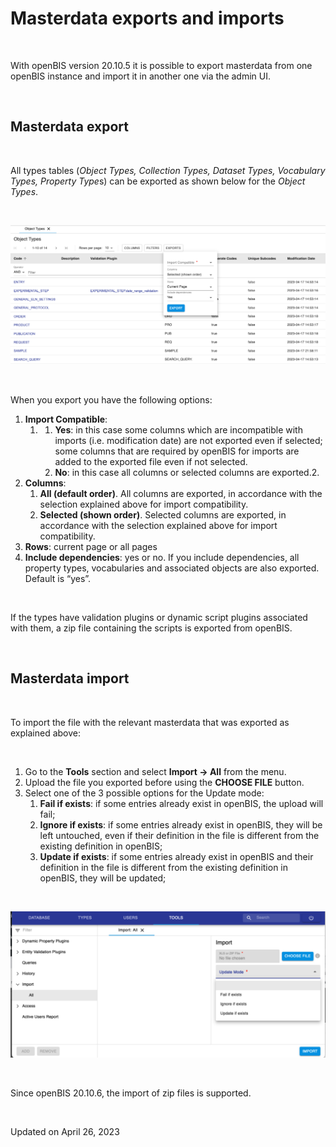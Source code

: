 # Masterdata exports and imports

[](# "Print this article")

 

With openBIS version 20.10.5 it is possible to export masterdata from
one openBIS instance and import it in another one via the admin UI.

 

## Masterdata export

 

All types tables (*Object Types, Collection Types, Dataset Types,
Vocabulary Types, Property Type*s) can be exported as shown below for
the *Object Types*.

 

![image info](img/export-table-admin-ui-1024x453.png)

 

When you export you have the following options:

1.  **Import Compatible**:
    1.  1.  **Yes**: in this case some columns which are incompatible
            with imports (i.e. modification date) are not exported even
            if selected; some columns that are required by openBIS for
            imports are added to the exported file even if not selected.
        2.  **No**: in this case all columns or selected columns are
            exported.2.
2.  **Columns**:
    1.  **All (default order)**. All columns are exported, in accordance
        with the selection explained above for import compatibility.
    2.  **Selected (shown order)**. Selected columns are exported, in
        accordance with the selection explained above for import
        compatibility.
3.  **Rows**: current page or all pages
4.  **Include dependencies**: yes or no. If you include dependencies,
    all property types, vocabularies and associated objects are also
    exported. Default is “yes”.

 

If the types have validation plugins or dynamic script plugins
associated with them, a zip file containing the scripts is exported from
openBIS.

 

## Masterdata import

 

To import the file with the relevant masterdata that was exported as
explained above:

 

1.  Go to the **Tools** section and select **Import -&gt; All** from the
    menu.
2.  Upload the file you exported before using the **CHOOSE FILE**
    button.
3.  Select one of the 3 possible options for the Update mode:
    1.  **Fail if exists**: if some entries already exist in openBIS,
        the upload will fail;
    2.  **Ignore if exists**: if some entries already exist in openBIS,
        they will be left untouched, even if their definition in the
        file is different from the existing definition in openBIS;
    3.  **Update if exists**: if some entries already exist in openBIS
        and their definition in the file is different from the existing
        definition in openBIS, they will be updated;

 

![image info](img/import-exported-masterdata-1024x476.png)

 

Since openBIS 20.10.6, the import of zip files is supported.

 

Updated on April 26, 2023
